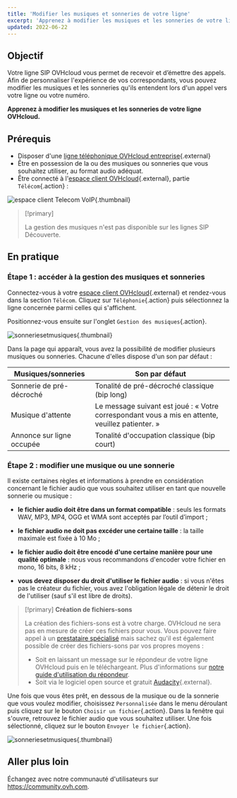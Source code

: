```yaml
---
title: 'Modifier les musiques et sonneries de votre ligne'
excerpt: 'Apprenez à modifier les musiques et les sonneries de votre ligne OVHcloud'
updated: 2022-06-22
---
```


## Objectif

Votre ligne SIP OVHcloud vous permet de recevoir et d’émettre des appels. Afin de personnaliser l'expérience de vos correspondants, vous pouvez modifier les musiques et les sonneries qu'ils entendent lors d'un appel vers votre ligne ou votre numéro.

**Apprenez à modifier les musiques et les sonneries de votre ligne OVHcloud.**

## Prérequis

- Disposer d'une [ligne téléphonique OVHcloud entreprise](/links/telecom/telephonie){.external}
- Être en possession de la ou des musiques ou sonneries que vous souhaitez utiliser, au format audio adéquat.
- Être connecté à l'[espace client OVHcloud](/links/manager){.external}, partie `Télécom`{.action} :

![espace client Telecom VoIP](https://raw.githubusercontent.com/ovh/docs/master/templates/control-panel/product-selection/telecom/tpl-telecom-02-fr-voip.png){.thumbnail}

> [!primary]
>
> La gestion des musiques n'est pas disponible sur les lignes SIP Découverte.
>

## En pratique

### Étape 1 : accéder à la gestion des musiques et sonneries

Connectez-vous à votre [espace client OVHcloud](/links/manager){.external} et rendez-vous dans la section `Télécom`. Cliquez sur `Téléphonie`{.action} puis sélectionnez la ligne concernée parmi celles qui s'affichent.

Positionnez-vous ensuite sur l'onglet `Gestion des musiques`{.action}.

![sonneriesetmusiques](images/sonneries-musiques-step1.png){.thumbnail}

Dans la page qui apparaît, vous avez la possibilité de modifier plusieurs musiques ou sonneries. Chacune d'elles dispose d'un son par défaut :

|Musiques/sonneries|Son par défaut|
|---|---|
|Sonnerie de pré-décroché|Tonalité de pré-décroché classique (bip long)|
|Musique d'attente|Le message suivant est joué : « Votre correspondant vous a mis en attente, veuillez patienter. »|
|Annonce sur ligne occupée|Tonalité d'occupation classique (bip court)|

### Étape 2 : modifier une musique ou une sonnerie

Il existe certaines règles et informations à prendre en considération concernant le fichier audio que vous souhaitez utiliser en tant que nouvelle sonnerie ou musique :

- **le fichier audio doit être dans un format compatible** : seuls les formats WAV, MP3, MP4, OGG et WMA sont acceptés par l’outil d’import ;

- **le fichier audio ne doit pas excéder une certaine taille** : la taille maximale est fixée à 10 Mo ;

- **le fichier audio doit être encodé d'une certaine manière pour une qualité optimale** : nous vous recommandons d'encoder votre fichier en mono, 16 bits, 8 kHz ;

- **vous devez disposer du droit d'utiliser le fichier audio** : si vous n'êtes pas le créateur du fichier, vous avez l'obligation légale de détenir le droit de l'utiliser (sauf s'il est libre de droits).

> [!primary]
> **Création de fichiers-sons**
>
> La création des fichiers-sons est à votre charge. OVHcloud ne sera pas en mesure de créer ces fichiers pour vous.
> Vous pouvez faire appel à un [prestataire spécialisé](https://partner.ovhcloud.com/fr/) mais sachez qu'il est également possible de créer des fichiers-sons par vos propres moyens :
> 
> - Soit en laissant un message sur le répondeur de votre ligne OVHcloud puis en le téléchargeant. Plus d'informations sur [notre guide d'utilisation du répondeur](/pages/web_cloud/phone_and_fax/voip/configurer-consulter-repondeur-ligne-ovh).
> - Soit via le logiciel open source et gratuit [Audacity](https://www.audacityteam.org/){.external}.
>

Une fois que vous êtes prêt, en dessous de la musique ou de la sonnerie que vous voulez modifier, choisissez `Personnalisée` dans le menu déroulant puis cliquez sur le bouton `Choisir un fichier`{.action}. Dans la fenêtre qui s'ouvre, retrouvez le fichier audio que vous souhaitez utiliser. Une fois sélectionné, cliquez sur le bouton `Envoyer le fichier`{.action}.

![sonneriesetmusiques](images/sonneries-musiques-step2.png){.thumbnail}

## Aller plus loin

Échangez avec notre communauté d'utilisateurs sur <https://community.ovh.com>.
